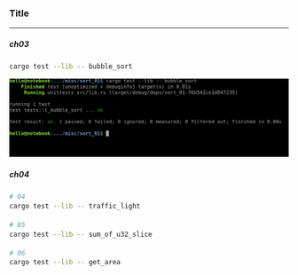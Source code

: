 ### Title
---

##### ch03
```bash
cargo test --lib -- bubble_sort
```
![bubble sort](assets/img/bubble_sort_01.png?raw=true "bubble sort")

##### ch04
```bash
# 04
cargo test --lib -- traffic_light

# 05
cargo test --lib -- sum_of_u32_slice

# 06
cargo test --lib -- get_area
```
